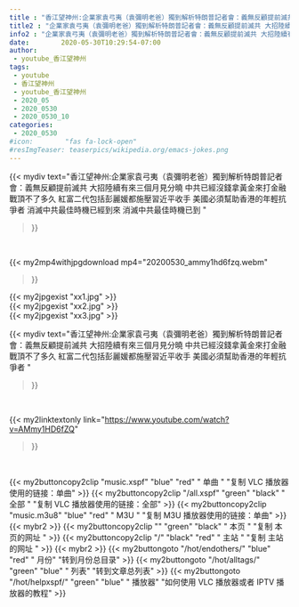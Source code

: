 ```yaml
---
title : "香江望神州:企業家袁弓夷（袁彌明老爸）獨到解析特朗普記者會：義無反顧提前滅共 大招陸續有來三個月見分曉 中共已經沒錢拿黃金來打金融戰頂不了多久 紅富二代包括彭麗媛都施壓習近平收手 美國必須幫助香港的年輕抗爭者 "
title2 : "企業家袁弓夷（袁彌明老爸）獨到解析特朗普記者會：義無反顧提前滅共 大招陸續有來三個月見分曉 中共已經沒錢拿黃金來打金融戰頂不了多久 紅富二代包括彭麗媛都施壓習近平收手 美國必須幫助香港的年輕抗爭者 "
info2 : "企業家袁弓夷（袁彌明老爸）獨到解析特朗普記者會：義無反顧提前滅共 大招陸續有來三個月見分曉 中共已經沒錢拿黃金來打金融戰頂不了多久 紅富二代包括彭麗媛都施壓習近平收手 美國必須幫助香港的年輕抗爭者 消滅中共最佳時機已經到來 消滅中共最佳時機已到 "
date:        2020-05-30T10:29:54-07:00
author:
 - youtube_香江望神州
tags:
 - youtube
 - 香江望神州
 - youtube_香江望神州
 - 2020_05
 - 2020_0530
 - 2020_0530_10
categories:
 - 2020_0530
#icon:        "fas fa-lock-open"
#resImgTeaser: teaserpics/wikipedia.org/emacs-jokes.png
---
```


{{< mydiv text="香江望神州:企業家袁弓夷（袁彌明老爸）獨到解析特朗普記者會：義無反顧提前滅共 大招陸續有來三個月見分曉 中共已經沒錢拿黃金來打金融戰頂不了多久 紅富二代包括彭麗媛都施壓習近平收手 美國必須幫助香港的年輕抗爭者 消滅中共最佳時機已經到來 消滅中共最佳時機已到 "
>}}
<br>


{{< my2mp4withjpgdownload mp4="20200530_ammy1hd6fzq.webm"
>}}

{{< my2jpgexist "xx1.jpg" >}}<br>
{{< my2jpgexist "xx2.jpg" >}}<br>
{{< my2jpgexist "xx3.jpg" >}}<br>



{{< mydiv text="香江望神州:企業家袁弓夷（袁彌明老爸）獨到解析特朗普記者會：義無反顧提前滅共 大招陸續有來三個月見分曉 中共已經沒錢拿黃金來打金融戰頂不了多久 紅富二代包括彭麗媛都施壓習近平收手 美國必須幫助香港的年輕抗爭者 "
>}}
<br>

{{< my2linktextonly link="https://www.youtube.com/watch?v=AMmy1HD6fZQ"
>}}


<br>

{{< my2buttoncopy2clip "music.xspf"        "blue"   "red"    " 单曲 "  "复制 VLC 播放器使用的链接：单曲" >}} {{< my2buttoncopy2clip "/all.xspf"         "green"  "black"  " 全部 "  "复制 VLC 播放器使用的链接：全部" >}} {{< my2buttoncopy2clip "music.m3u8"        "blue"   "red"    " M3U  "    "复制 M3U 播放器使用的链接：单曲" >}} {{< mybr2 >}} {{< my2buttoncopy2clip ""                  "green"  "black"  " 本页 "    "复制 本页的网址 " >}} {{< my2buttoncopy2clip "/"                 "black"  "red"    " 主站 "    "复制 主站的网址 " >}} {{< mybr2 >}} {{< my2buttongoto      "/hot/endothers/"   "blue"   "red"    " 月份"   "转到月份总目录" >}} {{< my2buttongoto      "/hot/alltags/"     "green"  "blue"   " 列表"   "转到文章总列表" >}} {{< my2buttongoto      "/hot/helpxspf/"    "green"  "blue"   " 播放器" "如何使用 VLC 播放器或者 IPTV 播放器的教程" >}} 

